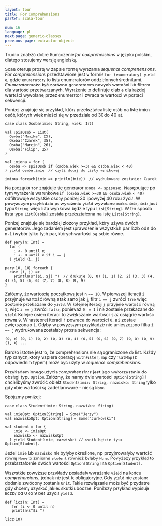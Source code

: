 ```yaml
---
layout: tour
title: For Comprehensions
partof: scala-tour

num: 16
language: pl
next-page: generic-classes
previous-page: extractor-objects
---
```


Trudno znaleźć dobre tłumaczenie _for comprehensions_ w języku polskim, dlatego stosujemy wersję angielską. 

Scala oferuje prostą w zapisie formę wyrażania _sequence comprehensions._
_For comprehensions_ przedstawione jest w formie `for (enumeratory) yield e`, gdzie `enumeratory` to lista enumeratorów oddzielonych średnikami. _Enumerator_ może być zarówno generatorem nowych wartości lub filtrem dla wartości przetwarzanych. Wyrażenie to definiuje ciało `e` dla każdej wartości wywołanej przez enumerator i zwraca te wartości w postaci sekwencji. 

Poniżej znajduje się przykład, który przekształca listę osób na listę imion osób, których wiek mieści się w przedziale od 30 do 40 lat.

```tut
case class Osoba(imie: String, wiek: Int)

val spisOsob = List(
  Osoba("Monika", 25),
  Osoba("Czarek", 35),
  Osoba("Marcin", 26),
  Osoba("Filip", 25)
)

val imiona = for (
  osoba <- spisOsob if (osoba.wiek >=30 && osoba.wiek < 40)
) yield osoba.imie  // czyli dodaj do listy wynikowej

imiona.foreach(imie => println(imie))  // wydrukowane zostanie: Czarek
```

Na początku `for` znajduje się generator `osoba <- spisOsob`. Następujące po tym wyrażenie warunkowe `if (osoba.wiek >=30 && osoba.wiek < 40)` odfiltrowuje wszystkie osoby poniżej 30 i powyżej 40 roku życia. W powyższym przykładzie po wyrażeniu `yield` wywołano `osoba.imie`, `imie` jest typu `String`, więc lista wynikowa będzie typu `List[String]`. W ten sposób lista typu `List[Osoba]` została przekształcona na listę `Lista[String]`.

Poniżej znajduje się bardziej złożony przykład, który używa dwóch generatorów. Jego zadaniem jest sprawdzenie wszystkich par liczb od `0` do `n-1` i wybór tylko tych par, których wartości są sobie równe.

```tut
def pary(n: Int) =
  for (
    i <- 0 until n;
    j <- 0 until n if i == j
  ) yield (i, j)

pary(10, 10) foreach {
  case (i, j) =>
    println(s"($i, $j) ")  // drukuje (0, 0) (1, 1) (2, 2) (3, 3) (4, 4) (5, 5) (6, 6) (7, 7) (8, 8) (9, 9)
}
```

Załóżmy, że wartością początkową jest `n == 10`. W pierwszej iteracji `i` przyjmuje wartość równą `0` tak samo jak `j`, filtr `i == j` zwróci `true` więc zostanie przekazane do `yield`. W kolejnej iteracji `j` przyjmie wartość równą `1`, więc `i == j` zwróci `false`, ponieważ `0 != 1` i nie zostanie przekazane do `yield`. Kolejne osiem iteracji to zwiększanie wartości `j` aż osiągnie wartość równą `9`. W następnej iteracji `j` powraca do wartości `0`, a `i` zostaje zwiększona o `1`. Gdyby w powyższym przykładzie nie umieszczono filtra `i == j` wydrukowana zostałaby prosta sekwencja:

```
(0, 0) (0, 1) (0, 2) (0, 3) (0, 4) (0, 5) (0, 6) (0, 7) (0, 8) (0, 9) (1, 0) ...
```

Bardzo istotne jest to, że comprehensions nie są ograniczone do list. Każdy typ danych, który wspiera operację `withFilter`, `map` czy `flatMap` (z odpowiednim typem) może być użyty w _sequence comprehensions_.

Przykładem innego użycia _comprehensions_ jest jego wykorzystanie do obsługi typu `Option`.
Załóżmy, że mamy dwie wartości `Option[String]` i chcielibyśmy zwrócić obiekt `Student(imie: String, nazwisko: String` tylko gdy obie wartości są zadeklarowane - nie są `None`.

Spójrzmy poniżej:

```tut
case class Student(imie: String, nazwisko: String)

val imieOpt: Option[String] = Some("Jerzy")
val nazwiskoOpt: Option[String] = Some("Jurkowski")

val student = for {
    imie <- imieOpt
    nazwisko <- nazwiskoOpt
  } yield Student(imie, nazwisko) // wynik będzie typu Option[Student].
```

Jeżeli `imie` lub `nazwisko` nie byłyby określone, np. przyjmowałyby wartość równą `None` to zmienna `student` również byłaby `None`. Powyższy przykład to przekształcenie dwóch wartości `Option[String]` na `Option[Student]`. 

Wszystkie powyższe przykłady posiadały wyrażenie `yield` na końcu _comprehensions_, jednak nie jest to obligatoryjne. Gdy `yield` nie zostane dodanie zwrócony zostanie `Unit`. Takie rozwiązanie może być przydatne gdy chcemy uzyskać jakieś skutki uboczne. Poniższy przykład wypisuje liczby od 0 do 9 bez użycia `yield`.


```tut
def licz(n: Int) =
   for (i <- 0 until n)
   println(s"$i ")

licz(10)
```


